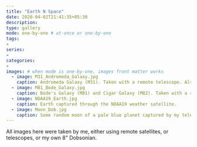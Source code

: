 ```yaml
---
title: "Earth N Space"
date: 2020-04-02T21:41:35+05:30
description: 
type: gallery
mode: one-by-one # at-once or one-by-one
tags:
-
series:
-
categories:
-
images: # when mode is one-by-one, images front matter works
  - image: M31_Andromeda_Galaxy.jpg
    caption: Andromeda Galaxy (M31). Taken with a remote telescope. Also, it's satellite galaxies, M32 and M110 are visible.
  - image: M81_Bode_Galaxy.jpg
    caption: Bode's Galaxy (M81) and Cigar Galaxy (M82). Taken with a remote telescope.
  - image: NOAA19_Earth.jpg
    caption: Earth captured through the NOAA19 weather satellite.
  - image: Moon_Dob.jpg
    caption: Some random moon of a pale blue planet captured by my telescope.
---
```


All images here were taken by me, either using remote satellites, or telescopes, or my own 8" Dobsonian.